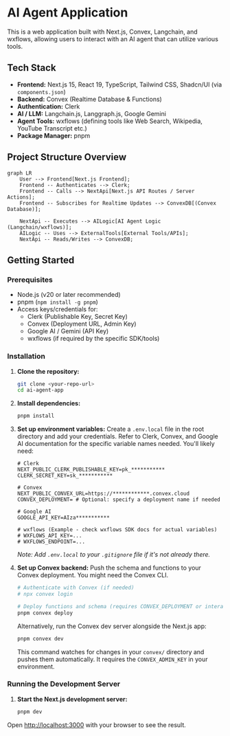 # AI Agent Application

This is a web application built with Next.js, Convex, Langchain, and wxflows, allowing users to interact with an AI agent that can utilize various tools.

## Tech Stack

*   **Frontend:** Next.js 15, React 19, TypeScript, Tailwind CSS, Shadcn/UI (via `components.json`)
*   **Backend:** Convex (Realtime Database & Functions)
*   **Authentication:** Clerk
*   **AI / LLM:** Langchain.js, Langgraph.js, Google Gemini
*   **Agent Tools:** wxflows (defining tools like Web Search, Wikipedia, YouTube Transcript etc.)
*   **Package Manager:** pnpm

## Project Structure Overview

```mermaid
graph LR
    User --> Frontend[Next.js Frontend];
    Frontend -- Authenticates --> Clerk;
    Frontend -- Calls --> NextApi[Next.js API Routes / Server Actions];
    Frontend -- Subscribes for Realtime Updates --> ConvexDB[(Convex Database)];

    NextApi -- Executes --> AILogic[AI Agent Logic (Langchain/wxflows)];
    AILogic -- Uses --> ExternalTools[External Tools/APIs];
    NextApi -- Reads/Writes --> ConvexDB;
```

## Getting Started

### Prerequisites

*   Node.js (v20 or later recommended)
*   pnpm (`npm install -g pnpm`)
*   Access keys/credentials for:
    *   Clerk (Publishable Key, Secret Key)
    *   Convex (Deployment URL, Admin Key)
    *   Google AI / Gemini (API Key)
    *   wxflows (if required by the specific SDK/tools)

### Installation

1.  **Clone the repository:**
    ```bash
    git clone <your-repo-url>
    cd ai-agent-app
    ```

2.  **Install dependencies:**
    ```bash
    pnpm install
    ```

3.  **Set up environment variables:**
    Create a `.env.local` file in the root directory and add your credentials. Refer to Clerk, Convex, and Google AI documentation for the specific variable names needed. You'll likely need:

    ```env
    # Clerk
    NEXT_PUBLIC_CLERK_PUBLISHABLE_KEY=pk_***********
    CLERK_SECRET_KEY=sk_***********

    # Convex
    NEXT_PUBLIC_CONVEX_URL=https://************.convex.cloud
    CONVEX_DEPLOYMENT= # Optional: specify a deployment name if needed

    # Google AI
    GOOGLE_API_KEY=AIza***********

    # wxflows (Example - check wxflows SDK docs for actual variables)
    # WXFLOWS_API_KEY=...
    # WXFLOWS_ENDPOINT=...
    ```
    *Note: Add `.env.local` to your `.gitignore` file if it's not already there.*

4.  **Set up Convex backend:**
    Push the schema and functions to your Convex deployment. You might need the Convex CLI.
    ```bash
    # Authenticate with Convex (if needed)
    # npx convex login

    # Deploy functions and schema (requires CONVEX_DEPLOYMENT or interactive selection)
    pnpm convex deploy
    ```
    Alternatively, run the Convex dev server alongside the Next.js app:
    ```bash
    pnpm convex dev
    ```
    This command watches for changes in your `convex/` directory and pushes them automatically. It requires the `CONVEX_ADMIN_KEY` in your environment.

### Running the Development Server

1.  **Start the Next.js development server:**
    ```bash
    pnpm dev
    ```

Open [http://localhost:3000](http://localhost:3000) with your browser to see the result.